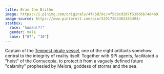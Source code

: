 ```yaml
---
title: Bram the Blithe
image: https://i.pinimg.com/originals/4f/5d/8c/4f5d8cd3d7f53dd6b74d4b979dc02988.png
image-source: https://www.pinterest.com/pin/52917364362383494/
statbox:
  race: "human(?)"
  gender: male
  case: ["07", "10"]
---
```


Captain of the [Tempest pirate vessel](../reliquaries/tempest), one of the eight artifacts somehow central to the integrity of reality itself. Together with SPI agents, facilitated a "heist" of the Cornucopia, to protect it from a vaguely defined future "calamity" prophesied by Melora, goddess of storms and the sea.
